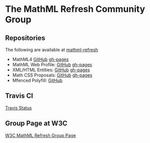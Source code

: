 # The MathML Refresh Community Group

## Repositories

The following are available at 
[mathml-refresh](https://github.com/mathml-refresh)

 * MathML4 [GitHub](https://github.com/mathml-refresh/mathml) [gh-pages](mathml)
 * MathML Web Profile: [GitHub](https://github.com/mathml-refresh/mathml-web-profile) [gh-pages](mathml-web-profile)
 * XML/HTML Entities: [GitHub](https://github.com/mathml-refresh/xml-entities) [gh-pages](xml-entities)
 * Math CSS Proposals: [GitHub](https://github.com/mathml-refresh/mathml-css-proposals) [gh-pages](mathml-css-proposals)
 * Mfenced Polyfill: [GitHub](https://github.com/mathml-refresh/mfenced-polyfill) 

## Travis CI

[Travis Status](https://travis-ci.org/mathml-refresh)


## Group Page at W3C

[W3C MathML Refresh Group Page](https://www.w3.org/community/mathml4/)
